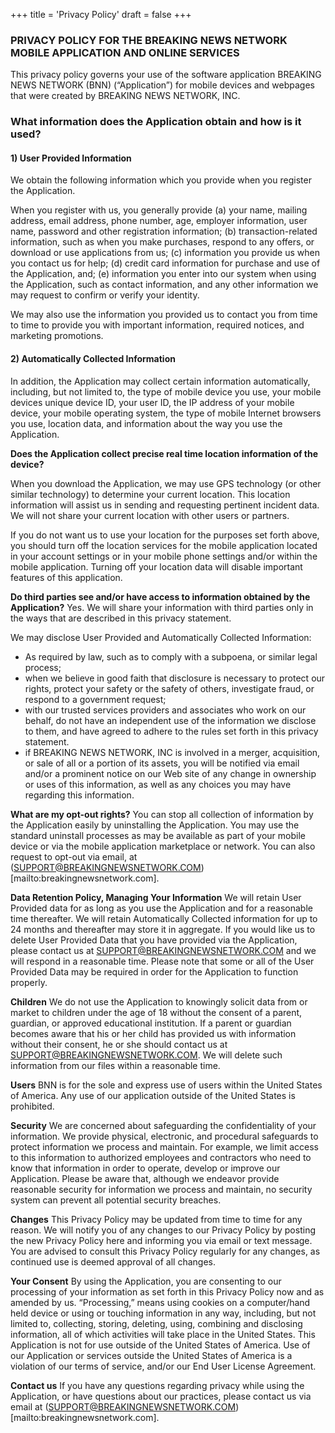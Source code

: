 +++
title = 'Privacy Policy'
draft = false
+++

### PRIVACY POLICY FOR THE BREAKING NEWS NETWORK MOBILE APPLICATION AND ONLINE SERVICES
This privacy policy governs your use of the software application BREAKING NEWS NETWORK (BNN) (“Application”) for mobile devices and webpages that were created by BREAKING NEWS NETWORK, INC.

### What information does the Application obtain and how is it used?

#### 1) User Provided Information
We obtain the following information which you provide when you register the Application.

When you register with us, you generally provide (a) your name, mailing address, email address, phone number, age, employer information, user name, password and other registration information; (b) transaction-related information, such as when you make purchases, respond to any offers, or download or use applications from us; (c) information you provide us when you contact us for help; (d) credit card information for purchase and use of the Application, and; (e) information you enter into our system when using the Application, such as contact information, and any other information we may request to confirm or verify your identity.

We may also use the information you provided us to contact you from time to time to provide you with important information, required notices, and marketing promotions.

#### 2) Automatically Collected Information
In addition, the Application may collect certain information automatically, including, but not limited to, the type of mobile device you use, your mobile devices unique device ID, your user ID, the IP address of your mobile device, your mobile operating system, the type of mobile Internet browsers you use, location data, and information about the way you use the Application.

**Does the Application collect precise real time location information of the device?**

When you download the Application, we may use GPS technology (or other similar technology) to determine your current location. This location information will assist us in sending and requesting pertinent incident data. We will not share your current location with other users or partners.

If you do not want us to use your location for the purposes set forth above, you should turn off the location services for the mobile application located in your account settings or in your mobile phone settings and/or within the mobile application. Turning off your location data will disable important features of this application.

**Do third parties see and/or have access to information obtained by the Application?**
Yes. We will share your information with third parties only in the ways that are described in this privacy statement.

We may disclose User Provided and Automatically Collected Information:

* As required by law, such as to comply with a subpoena, or similar legal process;
* when we believe in good faith that disclosure is necessary to protect our rights, protect your safety or the safety of others, investigate fraud, or respond to a government request;
* with our trusted services providers and associates who work on our behalf, do not have an independent use of the information we disclose to them, and have agreed to adhere to the rules set forth in this privacy statement.
* if BREAKING NEWS NETWORK, INC is involved in a merger, acquisition, or sale of all or a portion of its assets, you will be notified via email and/or a prominent notice on our Web site of any change in ownership or uses of this information, as well as any choices you may have regarding this information.

**What are my opt-out rights?**
You can stop all collection of information by the Application easily by uninstalling the Application. You may use the standard uninstall processes as may be available as part of your mobile device or via the mobile application marketplace or network. You can also request to opt-out via email, at (SUPPORT@BREAKINGNEWSNETWORK.COM)[mailto:breakingnewsnetwork.com].

**Data Retention Policy, Managing Your Information**
We will retain User Provided data for as long as you use the Application and for a reasonable time thereafter. We will retain Automatically Collected information for up to 24 months and thereafter may store it in aggregate. If you would like us to delete User Provided Data that you have provided via the Application, please contact us at SUPPORT@BREAKINGNEWSNETWORK.COM and we will respond in a reasonable time. Please note that some or all of the User Provided Data may be required in order for the Application to function properly.

**Children**
We do not use the Application to knowingly solicit data from or market to children under the age of 18 without the consent of a parent, guardian, or approved educational institution. If a parent or guardian becomes aware that his or her child has provided us with information without their consent, he or she should contact us at SUPPORT@BREAKINGNEWSNETWORK.COM. We will delete such information from our files within a reasonable time.

**Users**
BNN is for the sole and express use of users within the United States of America. Any use of our application outside of the United States is prohibited.

**Security**
We are concerned about safeguarding the confidentiality of your information. We provide physical, electronic, and procedural safeguards to protect information we process and maintain. For example, we limit access to this information to authorized employees and contractors who need to know that information in order to operate, develop or improve our Application. Please be aware that, although we endeavor provide reasonable security for information we process and maintain, no security system can prevent all potential security breaches.

**Changes**
This Privacy Policy may be updated from time to time for any reason. We will notify you of any changes to our Privacy Policy by posting the new Privacy Policy here and informing you via email or text message. You are advised to consult this Privacy Policy regularly for any changes, as continued use is deemed approval of all changes.

**Your Consent**
By using the Application, you are consenting to our processing of your information as set forth in this Privacy Policy now and as amended by us. “Processing,” means using cookies on a computer/hand held device or using or touching information in any way, including, but not limited to, collecting, storing, deleting, using, combining and disclosing information, all of which activities will take place in the United States. This Application is not for use outside of the United States of America. Use of our Application or services outside the United States of America is a violation of our terms of service, and/or our End User License Agreement.

**Contact us**
If you have any questions regarding privacy while using the Application, or have questions about our practices, please contact us via email at (SUPPORT@BREAKINGNEWSNETWORK.COM)[mailto:breakingnewsnetwork.com].